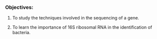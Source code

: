 ### Objectives:
 
1. To study the techniques involved in the sequencing of a gene.

2. To learn the importance of 16S ribosomal RNA in the identification of bacteria.
